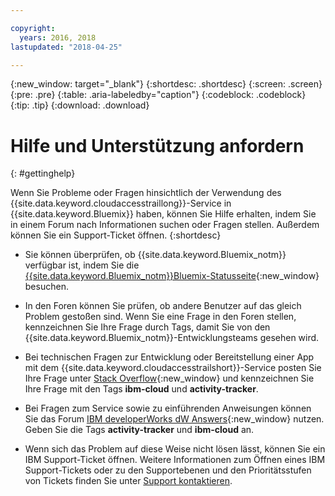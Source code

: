 ```yaml
---

copyright:
  years: 2016, 2018
lastupdated: "2018-04-25"

---
```


{:new_window: target="_blank"}
{:shortdesc: .shortdesc}
{:screen: .screen}
{:pre: .pre}
{:table: .aria-labeledby="caption"}
{:codeblock: .codeblock}
{:tip: .tip}
{:download: .download}


# Hilfe und Unterstützung anfordern
{: #gettinghelp}

Wenn Sie Probleme oder Fragen hinsichtlich der Verwendung des {{site.data.keyword.cloudaccesstraillong}}-Service in {{site.data.keyword.Bluemix}} haben, können Sie Hilfe erhalten, indem Sie in einem Forum nach Informationen suchen oder Fragen stellen. Außerdem können Sie ein Support-Ticket öffnen.
{:shortdesc}

* Sie können überprüfen, ob {{site.data.keyword.Bluemix_notm}} verfügbar ist, indem Sie die [{{site.data.keyword.Bluemix_notm}}Bluemix-Statusseite](https://developer.ibm.com/bluemix/support/#status){:new_window} besuchen.

* In den Foren können Sie prüfen, ob andere Benutzer auf das gleich Problem gestoßen sind. Wenn Sie eine Frage in den Foren stellen, kennzeichnen Sie Ihre Frage durch Tags, damit Sie von den {{site.data.keyword.Bluemix_notm}}-Entwicklungsteams gesehen wird.
<!--Insert the appropriate Stack Overflow tag for your service for <service_keyword> in URL and text below:  -->
  * Bei technischen Fragen zur Entwicklung oder Bereitstellung einer App mit dem {{site.data.keyword.cloudaccesstrailshort}}-Service posten Sie Ihre Frage unter [Stack Overflow](http://stackoverflow.com/search?q=activity-tracker+ibm-bluemix){:new_window} und kennzeichnen Sie Ihre Frage mit den Tags **ibm-cloud** und **activity-tracker**.
<!--Insert the appropriate dW Answers tag for your service for <service_keyword> in URL below:  -->
  * Bei Fragen zum Service sowie zu einführenden Anweisungen können Sie das Forum [IBM developerWorks dW Answers](https://developer.ibm.com/answers/topics/activity-tracker/?smartspace=bluemix){:new_window} nutzen. Geben Sie die Tags **activity-tracker** und **ibm-cloud** an.

* Wenn sich das Problem auf diese Weise nicht lösen lässt, können Sie ein IBM Support-Ticket öffnen. Weitere Informationen zum Öffnen eines IBM Support-Tickets oder zu den Supportebenen und den Prioritätsstufen von Tickets finden Sie unter [Support kontaktieren](/docs/get-support/howtogetsupport.html#getting-customer-support).

